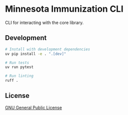 # Minnesota Immunization CLI

CLI for interacting with the core library.

## Development

```bash
# Install with development dependencies
uv pip install -e . ".[dev]"

# Run tests
uv run pytest

# Run linting
ruff .
```

## License

[GNU General Public License](../LICENSE)